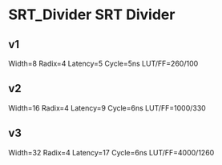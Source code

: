 SRT_Divider
SRT Divider
===========

v1
--
Width=8
Radix=4
Latency=5
Cycle=5ns
LUT/FF=260/100

v2
--
Width=16
Radix=4
Latency=9
Cycle=6ns
LUT/FF=1000/330

v3
--
Width=32
Radix=4
Latency=17
Cycle=6ns
LUT/FF=4000/1260